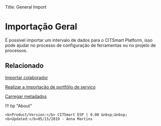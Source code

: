 Title: General Import
# Importação Geral

É possível importar um intervalo de dados para o CITSmart Platform, isso pode ajudar no processo de configuração de ferramentas ou no projeto de processos.

Relacionado
----------

[Importar colaborador](/pt-br/citsmart-platform-9/platform-administration/data-and-import/employee-import.html)

[Realizar a importação de portfólio de serviço](/pt-br/citsmart-platform-9/platform-administration/data-and-import/portfolio-import-service-portfolio.html)

[Carregar metadados](/pt-br/citsmart-platform-9/platform-administration/data-and-import/metadata-load.html)

!!! tip "About"

    <b>Product/Version:</b> CITSmart ESP | 9.00 &nbsp;&nbsp;
    <b>Updated:</b>05/15/2019 - Anna Martins

